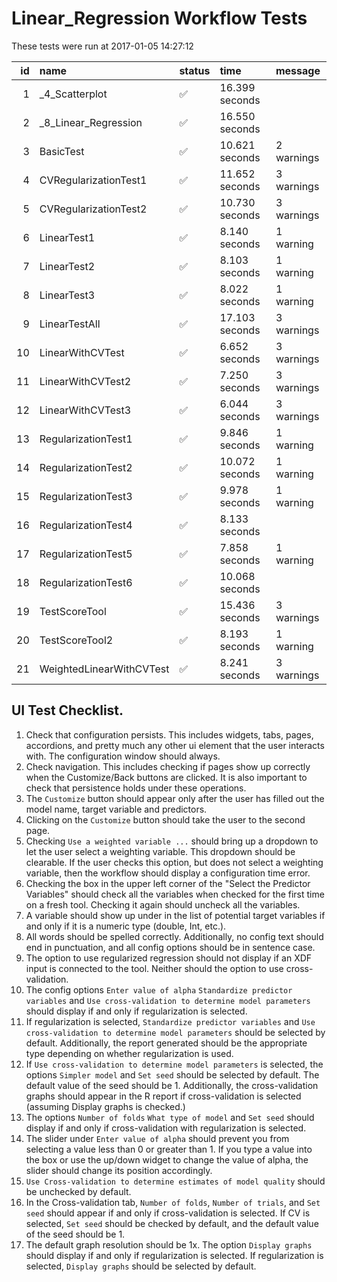 # Linear_Regression Workflow Tests



These tests were run at 2017-01-05 14:27:12



| id|name                     |status  |time           |message    |
|--:|:------------------------|:-------|:--------------|:----------|
|  1|_4_Scatterplot           |&#9989; |16.399 seconds |           |
|  2|_8_Linear_Regression     |&#9989; |16.550 seconds |           |
|  3|BasicTest                |&#9989; |10.621 seconds |2 warnings |
|  4|CVRegularizationTest1    |&#9989; |11.652 seconds |3 warnings |
|  5|CVRegularizationTest2    |&#9989; |10.730 seconds |3 warnings |
|  6|LinearTest1              |&#9989; |8.140 seconds  |1 warning  |
|  7|LinearTest2              |&#9989; |8.103 seconds  |1 warning  |
|  8|LinearTest3              |&#9989; |8.022 seconds  |1 warning  |
|  9|LinearTestAll            |&#9989; |17.103 seconds |3 warnings |
| 10|LinearWithCVTest         |&#9989; |6.652 seconds  |3 warnings |
| 11|LinearWithCVTest2        |&#9989; |7.250 seconds  |3 warnings |
| 12|LinearWithCVTest3        |&#9989; |6.044 seconds  |3 warnings |
| 13|RegularizationTest1      |&#9989; |9.846 seconds  |1 warning  |
| 14|RegularizationTest2      |&#9989; |10.072 seconds |1 warning  |
| 15|RegularizationTest3      |&#9989; |9.978 seconds  |1 warning  |
| 16|RegularizationTest4      |&#9989; |8.133 seconds  |           |
| 17|RegularizationTest5      |&#9989; |7.858 seconds  |1 warning  |
| 18|RegularizationTest6      |&#9989; |10.068 seconds |           |
| 19|TestScoreTool            |&#9989; |15.436 seconds |3 warnings |
| 20|TestScoreTool2           |&#9989; |8.193 seconds  |1 warning  |
| 21|WeightedLinearWithCVTest |&#9989; |8.241 seconds  |3 warnings |


## UI Test Checklist.

1. Check that configuration persists. This includes widgets, tabs, pages, accordions, and pretty much any other ui element that the user interacts with. The configuration window should always.
2. Check navigation. This includes checking if pages show up correctly when the Customize/Back buttons are clicked. It is also important to check that persistence holds under these operations.
3. The `Customize` button should appear only after the user has filled out the model name, target variable and predictors.
4. Clicking on the `Customize` button should take the user to the second page.
5. Checking `Use a weighted variable ...` should bring up a dropdown to let the user select a weighting variable. This dropdown should be clearable. If the user checks this option, but does not select a weighting variable, then the workflow should display a configuration time error.
6. Checking the box in the upper left corner of the "Select the Predictor Variables" should check all the variables when checked for the first time on a fresh tool. Checking it again should uncheck all the variables.
7. A variable should show up under in the list of potential target variables if and only if it is a numeric type (double, Int, etc.).
8. All words should be spelled correctly. Additionally, no config text should end in punctuation, and all config options should be in sentence case.
9. The option to use regularized regression should not display if an XDF input is connected to the tool. Neither should the option to use cross-validation.
10. The config options `Enter value of alpha` `Standardize predictor variables` and `Use cross-validation to determine model parameters` should display if and only if regularization is selected.
11. If regularization is selected, `Standardize predictor variables` and `Use cross-validation to determine model parameters` should be selected by default. Additionally, the report generated should be the appropriate type depending on whether regularization is used.
12. If `Use cross-validation to determine model parameters` is selected, the options `Simpler model` and `Set seed` should be selected by default. The default value of the seed should be 1. Additionally, the cross-validation graphs should appear in the R report if cross-validation is selected (assuming Display graphs is checked.)
13. The options `Number of folds` `What type of model` and `Set seed` should display if and only if cross-validation with regularization is selected.
14. The slider under `Enter value of alpha` should prevent you from selecting a value less than 0 or greater than 1. If you type a value into the box or use the up/down widget to change the value of alpha, the slider should change its position accordingly.
15. `Use Cross-validation to determine estimates of model quality` should be unchecked by default. 
16. In the Cross-validation tab, `Number of folds`, `Number of trials`, and `Set seed` should appear if and only if cross-validation is selected. If CV is selected, `Set seed` should be checked by default, and the default value of the seed should be 1.
17. The default graph resolution should be 1x. The option `Display graphs` should display if and only if regularization is selected. If regularization is selected, `Display graphs` should be selected by default.
